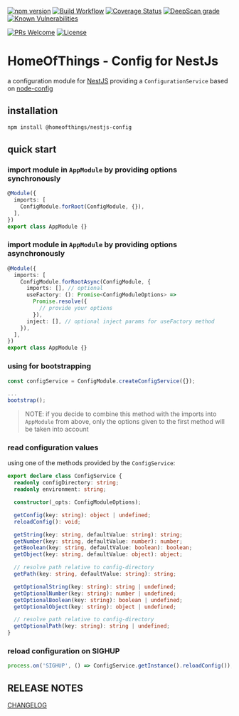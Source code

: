 [![npm version](https://badge.fury.io/js/%40homeofthings%2Fnestjs-config.svg)](https://badge.fury.io/js/%40homeofthings%2Fnestjs-config)
[![Build Workflow](https://github.com/gms1/HomeOfThings/actions/workflows/build.yml/badge.svg?branch=master)](https://github.com/gms1/HomeOfThings/actions/workflows/build.yml)
[![Coverage Status](https://codecov.io/gh/gms1/HomeOfThings/branch/master/graph/badge.svg?flag=nestjs-config)](https://app.codecov.io/gh/gms1/HomeOfThings/tree/master/packages%2Fnode%2F%40homeofthings%2Fnestjs-config)
[![DeepScan grade](https://deepscan.io/api/teams/439/projects/987/branches/1954/badge/grade.svg)](https://deepscan.io/dashboard#view=project&tid=439&pid=987&bid=1954)
[![Known Vulnerabilities](https://snyk.io/test/github/gms1/HomeOfThings/badge.svg)](https://snyk.io/test/github/gms1/HomeOfThings)

[![PRs Welcome](https://img.shields.io/badge/PRs-welcome-brightgreen.svg?style=flat-square)](http://makeapullrequest.com)
[![License](https://img.shields.io/npm/l/@homeofthings/nestjs-config.svg?style=flat-square)](https://github.com/gms1/HomeOfThings/blob/master/packages/node/@homeofthings/nestjs-config/LICENSE)

# HomeOfThings - Config for NestJs

a configuration module for [NestJS](https://docs.nestjs.com/) providing a `ConfigurationService` based on [node-config](https://www.npmjs.com/package/config)

## installation

```bash
npm install @homeofthings/nestjs-config
```

## quick start

### import module in `AppModule` by providing options synchronously

```Typescript
@Module({
  imports: [
    ConfigModule.forRoot(ConfigModule, {}),
  ],
})
export class AppModule {}
```

### import module in `AppModule` by providing options asynchronously

```Typescript
@Module({
  imports: [
    ConfigModule.forRootAsync(ConfigModule, {
      imports: [], // optional
      useFactory: (): Promise<ConfigModuleOptions> =>
        Promise.resolve({
          // provide your options
        }),
      inject: [], // optional inject params for useFactory method
    }),
  ],
})
export class AppModule {}
```

### using for bootstrapping

```TypeScript
const configService = ConfigModule.createConfigService({});

...
bootstrap();
```

> NOTE: if you decide to combine this method with the imports into `AppModule` from above, only the options given to the first method will be taken into account

### read configuration values

using one of the methods provided by the `ConfigService`:

```TypeScript
export declare class ConfigService {
  readonly configDirectory: string;
  readonly environment: string;

  constructor(_opts: ConfigModuleOptions);

  getConfig(key: string): object | undefined;
  reloadConfig(): void;

  getString(key: string, defaultValue: string): string;
  getNumber(key: string, defaultValue: number): number;
  getBoolean(key: string, defaultValue: boolean): boolean;
  getObject(key: string, defaultValue: object): object;

  // resolve path relative to config-directory
  getPath(key: string, defaultValue: string): string;

  getOptionalString(key: string): string | undefined;
  getOptionalNumber(key: string): number | undefined;
  getOptionalBoolean(key: string): boolean | undefined;
  getOptionalObject(key: string): object | undefined;

  // resolve path relative to config-directory
  getOptionalPath(key: string): string | undefined;
}
```

### reload configuration on SIGHUP

```TypeScript
process.on('SIGHUP', () => ConfigService.getInstance().reloadConfig());
```

## RELEASE NOTES

[CHANGELOG](./CHANGELOG.md)
